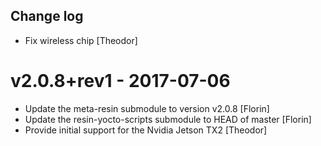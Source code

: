 Change log
-----------

* Fix wireless chip  [Theodor]

# v2.0.8+rev1 - 2017-07-06

* Update the meta-resin submodule to version v2.0.8 [Florin]
* Update the resin-yocto-scripts submodule to HEAD of master [Florin]
* Provide initial support for the Nvidia Jetson TX2 [Theodor]
